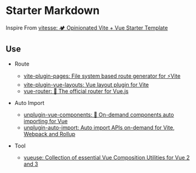 # Starter Markdown

Inspire From [vitesse: 🏕 Opinionated Vite + Vue Starter Template](https://github.com/antfu/vitesse)

## Use

- Route
  - [vite-plugin-pages: File system based route generator for ⚡️Vite](https://github.com/hannoeru/vite-plugin-pages)
  - [vite-plugin-vue-layouts: Vue layout plugin for Vite](https://github.com/JohnCampionJr/vite-plugin-vue-layouts)
  - [vue-router: 🚦 The official router for Vue.js](https://github.com/vuejs/router)

- Auto Import
  - [unplugin-vue-components: 📲 On-demand components auto importing for Vue](https://github.com/antfu/unplugin-vue-components)
  - [unplugin-auto-import: Auto import APIs on-demand for Vite, Webpack and Rollup](https://github.com/antfu/unplugin-auto-import)

- Tool
  - [vueuse: Collection of essential Vue Composition Utilities for Vue 2 and 3](https://github.com/vueuse/vueuse)